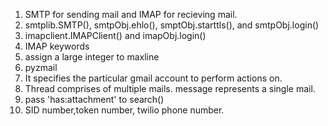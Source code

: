 1) SMTP for sending mail and IMAP for recieving mail.
2) smtplib.SMTP(), smtpObj.ehlo(), smptObj.starttls(), and smtpObj.login()
3) imapclient.IMAPClient() and imapObj.login()
4) IMAP keywords
5) assign a large integer to maxline
6) pyzmail
7) It specifies the particular gmail account to perform actions on.
8) Thread comprises of multiple mails. message represents a single mail.
9) pass 'has:attachment' to search()
10) SID number,token number, twilio phone number.